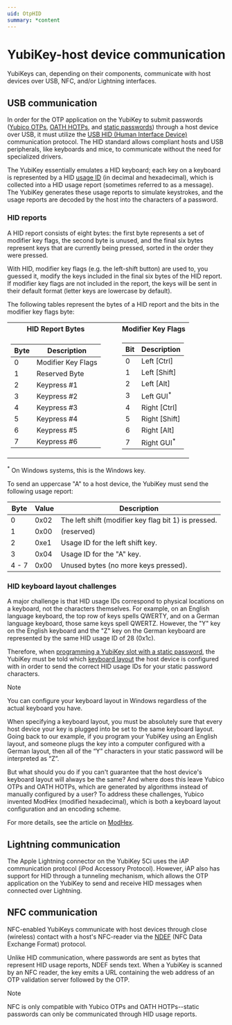 ```yaml
---
uid: OtpHID
summary: *content
---
```


<!-- Copyright 2021 Yubico AB

Licensed under the Apache License, Version 2.0 (the "License");
you may not use this file except in compliance with the License.
You may obtain a copy of the License at

    http://www.apache.org/licenses/LICENSE-2.0

Unless required by applicable law or agreed to in writing, software
distributed under the License is distributed on an "AS IS" BASIS,
WITHOUT WARRANTIES OR CONDITIONS OF ANY KIND, either express or implied.
See the License for the specific language governing permissions and
limitations under the License. -->

# YubiKey-host device communication

YubiKeys can, depending on their components, communicate with host devices over USB, NFC, and/or Lightning interfaces.

## USB communication

In order for the OTP application on the YubiKey to submit passwords ([Yubico OTPs](xref:OtpYubicoOtp), [OATH HOTPs](xref:OtpHotp), and [static passwords](xref:OtpStaticPassword)) through a host device over USB, it must utilize the [USB HID (Human Interface Device)](https://www.usb.org/hid) communication protocol. The HID standard allows compliant hosts and USB peripherals, like keyboards and mice, to communicate without the need for specialized drivers.

The YubiKey essentially emulates a HID keyboard; each key on a keyboard is represented by a HID [usage ID](https://www.usb.org/sites/default/files/documents/hut1_12v2.pdf#page=53) (in decimal and hexadecimal), which is collected into a HID usage report (sometimes referred to as a message). The YubiKey generates these usage reports to simulate keystrokes, and the usage reports are decoded by the host into the characters of a password.  

### HID reports

A HID report consists of eight bytes: the first byte represents a set of modifier key flags, the second byte is unused, and the final six bytes represent keys that are currently being pressed, sorted in the order they were pressed.

With HID, modifier key flags (e.g. the left-shift button) are used to, you guessed it, modify the keys included in the final six bytes of the HID report. If modifier key flags are not included in the report, the keys will be sent in their default format (letter keys are lowercase by default).

The following tables represent the bytes of a HID report and the bits in the modifier key flags byte:

<table>
<tr><th>HID Report Bytes</th><th></th><th>Modifier Key Flags</th></tr>
<tr><td>

| Byte | Description |
| --- | --- |
| 0 | Modifier Key Flags |
| 1 | Reserved Byte |
| 2 | Keypress #1 |
| 3 | Keypress #2 |
| 4 | Keypress #3 |
| 5 | Keypress #4 |
| 6 | Keypress #5 |
| 7 | Keypress #6 |
</td><td>&nbsp;&nbsp;&nbsp;&nbsp;</td><td>

| Bit | Description |
| --- | --- |
| 0 | Left [Ctrl] |
| 1 | Left [Shift] |
| 2 | Left [Alt] |
| 3 | Left GUI<sup>*</sup> |
| 4 | Right [Ctrl] |
| 5 | Right [Shift] |
| 6 | Right [Alt] |
| 7 | Right GUI<sup>*</sup> |
</table>

<sup>*</sup> On Windows systems, this is the Windows key.

To send an uppercase "A" to a host device, the YubiKey must send the following usage report:

| Byte | Value | Description |
| --- | --- | --- |
| 0 | 0x02 | The left shift (modifier key flag bit 1) is pressed. |
| 1 | 0x00 | (reserved) |
| 2 | 0xe1 | Usage ID for the left shift key. |
| 3 | 0x04 | Usage ID for the "A" key. |
| 4 - 7 | 0x00 | Unused bytes (no more keys pressed). |

### HID keyboard layout challenges

A major challenge is that HID usage IDs correspond to physical locations on a keyboard, not the characters themselves. For example, on an English language keyboard, the top row of keys spells QWERTY, and on a German language keyboard, those same keys spell QWERTZ. However, the "Y" key on the English keyboard and the "Z" key on the German keyboard are represented by the same HID usage ID of 28 (0x1c).

Therefore, when [programming a YubiKey slot with a static password](xref:OtpProgramStaticPassword), the YubiKey must be told which [keyboard layout](xref:Yubico.Core.Devices.Hid.KeyboardLayout) the host device is configured with in order to send the correct HID usage IDs for your static password characters.

> [!NOTE]
> You can configure your keyboard layout in Windows regardless of the actual keyboard you have.

When specifying a keyboard layout, you must be absolutely sure that every host device your key is plugged into be set to the same keyboard layout. Going back to our example, if you program your YubiKey using an English layout, and someone plugs the key into a computer configured with a German layout, then all of the “Y” characters in your static password will be interpreted as “Z”.

But what should you do if you can't guarantee that the host device's keyboard layout will always be the same? And where does this leave Yubico OTPs and OATH HOTPs, which are generated by algorithms instead of manually configured by a user? To address these challenges, Yubico invented ModHex (modified hexadecimal), which is both a keyboard layout configuration and an encoding scheme.

For more details, see the article on [ModHex](xref:OtpModhex).

## Lightning communication

The Apple Lightning connector on the YubiKey 5Ci uses the iAP communication protocol (iPod Accessory Protocol). However, iAP also has support for HID through a tunneling mechanism, which allows the OTP application on the YubiKey to send and receive HID messages when connected over Lightning.

## NFC communication

NFC-enabled YubiKeys communicate with host devices through close (wireless) contact with a host's NFC-reader via the [NDEF](xref:OtpNdef) (NFC Data Exchange Format) protocol.

Unlike HID communication, where passwords are sent as bytes that represent HID usage reports, NDEF sends text. When a YubiKey is scanned by an NFC reader, the key emits a URL containing the web address of an OTP validation server followed by the OTP.

> [!NOTE]
> NFC is only compatible with Yubico OTPs and OATH HOTPs--static passwords can only be communicated through HID usage reports.
